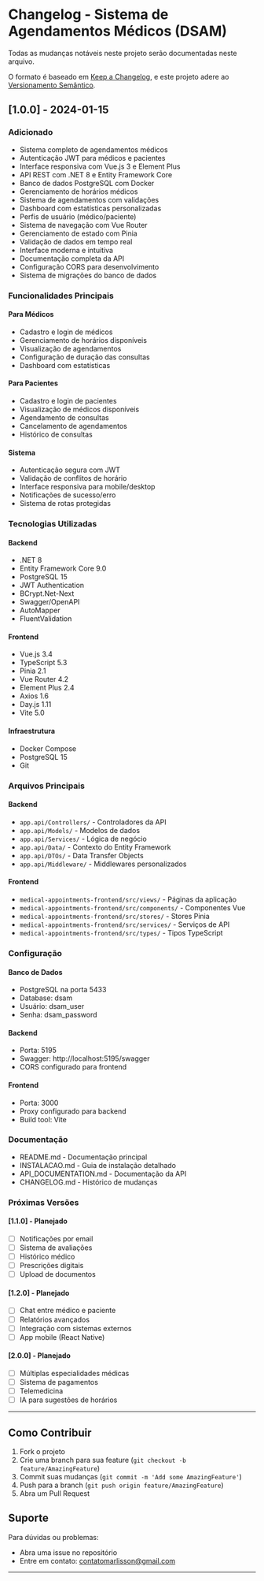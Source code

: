 # Changelog - Sistema de Agendamentos Médicos (DSAM)

Todas as mudanças notáveis neste projeto serão documentadas neste arquivo.

O formato é baseado em [Keep a Changelog](https://keepachangelog.com/pt-BR/1.0.0/),
e este projeto adere ao [Versionamento Semântico](https://semver.org/lang/pt-BR/).

## [1.0.0] - 2024-01-15

### Adicionado
- Sistema completo de agendamentos médicos
- Autenticação JWT para médicos e pacientes
- Interface responsiva com Vue.js 3 e Element Plus
- API REST com .NET 8 e Entity Framework Core
- Banco de dados PostgreSQL com Docker
- Gerenciamento de horários médicos
- Sistema de agendamentos com validações
- Dashboard com estatísticas personalizadas
- Perfis de usuário (médico/paciente)
- Sistema de navegação com Vue Router
- Gerenciamento de estado com Pinia
- Validação de dados em tempo real
- Interface moderna e intuitiva
- Documentação completa da API
- Configuração CORS para desenvolvimento
- Sistema de migrações do banco de dados

### Funcionalidades Principais

#### Para Médicos
- Cadastro e login de médicos
- Gerenciamento de horários disponíveis
- Visualização de agendamentos
- Configuração de duração das consultas
- Dashboard com estatísticas

#### Para Pacientes
- Cadastro e login de pacientes
- Visualização de médicos disponíveis
- Agendamento de consultas
- Cancelamento de agendamentos
- Histórico de consultas

#### Sistema
- Autenticação segura com JWT
- Validação de conflitos de horário
- Interface responsiva para mobile/desktop
- Notificações de sucesso/erro
- Sistema de rotas protegidas

### Tecnologias Utilizadas

#### Backend
- .NET 8
- Entity Framework Core 9.0
- PostgreSQL 15
- JWT Authentication
- BCrypt.Net-Next
- Swagger/OpenAPI
- AutoMapper
- FluentValidation

#### Frontend
- Vue.js 3.4
- TypeScript 5.3
- Pinia 2.1
- Vue Router 4.2
- Element Plus 2.4
- Axios 1.6
- Day.js 1.11
- Vite 5.0

#### Infraestrutura
- Docker Compose
- PostgreSQL 15
- Git

### Arquivos Principais

#### Backend
- `app.api/Controllers/` - Controladores da API
- `app.api/Models/` - Modelos de dados
- `app.api/Services/` - Lógica de negócio
- `app.api/Data/` - Contexto do Entity Framework
- `app.api/DTOs/` - Data Transfer Objects
- `app.api/Middleware/` - Middlewares personalizados

#### Frontend
- `medical-appointments-frontend/src/views/` - Páginas da aplicação
- `medical-appointments-frontend/src/components/` - Componentes Vue
- `medical-appointments-frontend/src/stores/` - Stores Pinia
- `medical-appointments-frontend/src/services/` - Serviços de API
- `medical-appointments-frontend/src/types/` - Tipos TypeScript

### Configuração

#### Banco de Dados
- PostgreSQL na porta 5433
- Database: dsam
- Usuário: dsam_user
- Senha: dsam_password

#### Backend
- Porta: 5195
- Swagger: http://localhost:5195/swagger
- CORS configurado para frontend

#### Frontend
- Porta: 3000
- Proxy configurado para backend
- Build tool: Vite

### Documentação
- README.md - Documentação principal
- INSTALACAO.md - Guia de instalação detalhado
- API_DOCUMENTATION.md - Documentação da API
- CHANGELOG.md - Histórico de mudanças

### Próximas Versões

#### [1.1.0] - Planejado
- [ ] Notificações por email
- [ ] Sistema de avaliações
- [ ] Histórico médico
- [ ] Prescrições digitais
- [ ] Upload de documentos

#### [1.2.0] - Planejado
- [ ] Chat entre médico e paciente
- [ ] Relatórios avançados
- [ ] Integração com sistemas externos
- [ ] App mobile (React Native)

#### [2.0.0] - Planejado
- [ ] Múltiplas especialidades médicas
- [ ] Sistema de pagamentos
- [ ] Telemedicina
- [ ] IA para sugestões de horários

---

## Como Contribuir

1. Fork o projeto
2. Crie uma branch para sua feature (`git checkout -b feature/AmazingFeature`)
3. Commit suas mudanças (`git commit -m 'Add some AmazingFeature'`)
4. Push para a branch (`git push origin feature/AmazingFeature`)
5. Abra um Pull Request

## Suporte

Para dúvidas ou problemas:
- Abra uma issue no repositório
- Entre em contato: contatomarlisson@gmail.com

---
